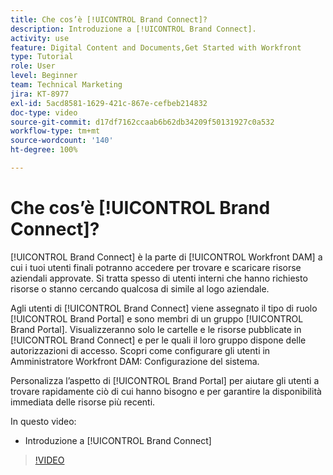 ```yaml
---
title: Che cos’è [!UICONTROL Brand Connect]?
description: Introduzione a [!UICONTROL Brand Connect].
activity: use
feature: Digital Content and Documents,Get Started with Workfront
type: Tutorial
role: User
level: Beginner
team: Technical Marketing
jira: KT-8977
exl-id: 5acd8581-1629-421c-867e-cefbeb214832
doc-type: video
source-git-commit: d17df7162ccaab6b62db34209f50131927c0a532
workflow-type: tm+mt
source-wordcount: '140'
ht-degree: 100%

---
```


# Che cos’è [!UICONTROL Brand Connect]?

[!UICONTROL Brand Connect] è la parte di [!UICONTROL Workfront DAM] a cui i tuoi utenti finali potranno accedere per trovare e scaricare risorse aziendali approvate. Si tratta spesso di utenti interni che hanno richiesto risorse o stanno cercando qualcosa di simile al logo aziendale.

Agli utenti di [!UICONTROL Brand Connect] viene assegnato il tipo di ruolo [!UICONTROL Brand Portal] e sono membri di un gruppo [!UICONTROL Brand Portal]. Visualizzeranno solo le cartelle e le risorse pubblicate in [!UICONTROL Brand Connect] e per le quali il loro gruppo dispone delle autorizzazioni di accesso. Scopri come configurare gli utenti in Amministratore Workfront DAM: Configurazione del sistema.

<!-- Need the cross-reference link to other LP, mentioned above -->

Personalizza l’aspetto di [!UICONTROL Brand Portal] per aiutare gli utenti a trovare rapidamente ciò di cui hanno bisogno e per garantire la disponibilità immediata delle risorse più recenti.

In questo video:

* Introduzione a [!UICONTROL Brand Connect]

>[!VIDEO](https://video.tv.adobe.com/v/3418792/?quality=12&learn=on&enablevpops&captions=ita)

<!-- Learn more graphic and link to article, below
* Workfront DAM within Workfront
 -->
